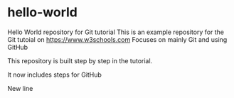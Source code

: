 # hello-world
Hello World repository for Git tutorial
This is an example repository for the Git tutoial on https://www.w3schools.com
Focuses on mainly Git and using GitHub

This repository is built step by step in the tutorial.

It now includes steps for GitHub

New line
